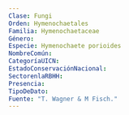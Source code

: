 ```yaml
---
Clase: Fungi
Orden: Hymenochaetales
Familia: Hymenochaetaceae
Género: 
Especie: Hymenochaete porioides
NombreComún: 
CategoríaUICN: 
EstadoConservaciónNacional: 
SectorenlaRBHH: 
Presencia: 
TipoDeDato: 
Fuente: "T. Wagner & M Fisch."
---
```

